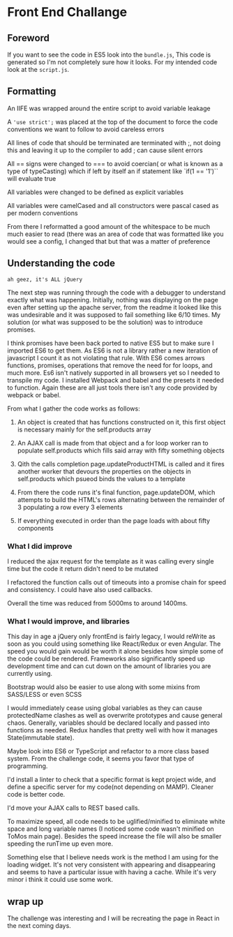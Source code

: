 <h1> Front End Challange </h1>

<h2> Foreword</h2>

If you want to see the code in ES5 look into the `bundle.js`, This code is generated so I'm not completely sure how it looks. For my intended code look at the `script.js`.

<h2>Formatting</h2>

An IIFE was wrapped around the entire script to avoid variable leakage

A `'use strict';` was placed at the top of the document to force the code conventions we want to follow to avoid careless errors

All lines of code that should be terminated are terminated with ;, not doing this and leaving it up to the compiler to add ; can cause silent errors

All == signs were changed to === to avoid coercian( or what is known as a type of typeCasting) which if left by itself an if statement like `if(1 == '1')`` will evaluate
true

All variables were changed to be defined as explicit variables

All variables were camelCased and all constructors were pascal cased as per modern conventions

From there I reformatted a good amount of the whitespace to be much much easier to read
(there was an area of code that was formatted like you would see a config, I changed that but that was a matter of preference

<h2>Understanding the code</h2>

`ah geez, it's ALL jQuery`

The next step was running through the code with a debugger to understand exactly what was happening. Initially, nothing was displaying on the page even after setting up the apache server,
from the readme it looked like this was undesirable and it was supposed to fail something like 6/10 times. My solution (or what was supposed to be the solution) was to introduce promises.

I think promises have been back ported to native ES5 but to make sure I imported ES6 to get them. As ES6 is not a library rather a new iteration of javascript I count it as not violating that rule. With ES6 comes arrows functions, promises, operations that remove the need for for loops, and much more.
Es6 isn't natively supported in all browsers yet so I needed to transpile my code. I installed Webpack and babel and the presets it needed to function. Again these are all just tools there isn't any code provided by
 webpack or babel.

 From what I gather the code works as follows:

 1. An object is created that has functions constructed on it, this first object is necessary mainly for the self.products array

 2. An AJAX call is made from that object and a for loop worker ran to populate self.products which fills said array with fifty something objects

 3. Qith the calls completion page.updateProductHTML is called and it fires another worker that devours the properties on the objects in self.products which psueod binds the values to a template

 4. From there the code runs it's final function, page.updateDOM, which attempts to build the HTML's rows alternating between the remainder of 3 populating a row every 3 elements

 5. If everything executed in order than the page loads with about fifty components

 <h3>What I did improve</h3>

 I reduced the ajax request for the template as it was calling every single time but the code it return didn't need to be mutated

 I refactored the function calls out of timeouts into a promise chain for speed and consistency. I could have also used callbacks.

 Overall the time was reduced from 5000ms to around 1400ms.

 <h3>What I would improve, and libraries</h3>

 This day in age a jQuery only frontEnd is fairly legacy, I would reWrite as soon as you could using something like React/Redux or even Angular.
 The speed you would gain would be worth it alone besides how simple some of the code could be rendered. Frameworks also significantly speed up development time and can cut down on the amount of libraries you are currently using.

 Bootstrap would also be easier to use along with some mixins from SASS/LESS or even SCSS

 I would immediately cease using global variables as they can cause protectedName clashes as well as overwrite prototypes and cause general chaos.
 Generally, variables should be declared locally and passed into functions as needed. Redux handles that pretty well with how it manages State(immutable state).

 Maybe look into ES6 or TypeScript and refactor to a more class based system. From the challenge code, it seems you favor that type of programming.

 I'd install a linter to check that a specific format is kept project wide, and define a specific server for my code(not depending on MAMP). Cleaner code is better code.

 I'd move your AJAX calls to REST based calls.

 To maximize speed, all code needs to be uglified/minified to eliminate white space and long variable names (I noticed some code wasn't minified on ToMos main page). Besides the speed increase the file will also be smaller speeding the runTime up even more.
 
 Something else that I believe needs work is the method I am using for the loading widget. It's not very consistent with appearing and disappearing and seems to have a particular issue with having a cache. While it's very minor i think it could use some work.

  <h2> wrap up</h2>
 The challenge was interesting and I will be recreating the page in React in the next coming days.
